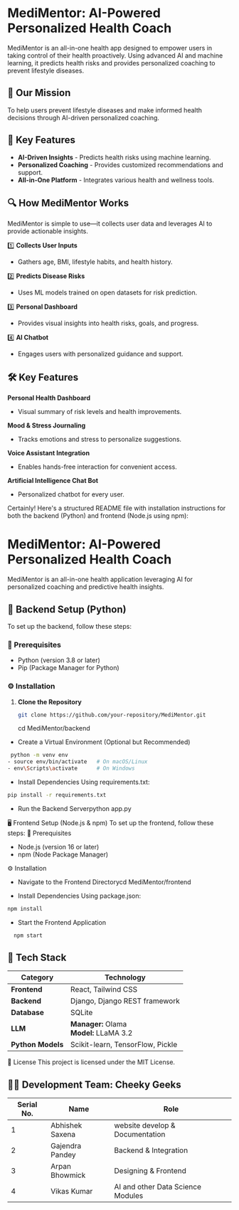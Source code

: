 
# MediMentor: AI-Powered Personalized Health Coach

MediMentor is an all-in-one health app designed to empower users in taking control of their health proactively. Using advanced AI and machine learning, it predicts health risks and provides personalized coaching to prevent lifestyle diseases.

## 🚀 Our Mission
To help users prevent lifestyle diseases and make informed health decisions through AI-driven personalized coaching.

## 🌟 Key Features
- **AI-Driven Insights** - Predicts health risks using machine learning.
- **Personalized Coaching** - Provides customized recommendations and support.
- **All-in-One Platform** - Integrates various health and wellness tools.

## 🔍 How MediMentor Works
MediMentor is simple to use—it collects user data and leverages AI to provide actionable insights.

1️⃣ **Collects User Inputs**  
   - Gathers age, BMI, lifestyle habits, and health history.

2️⃣ **Predicts Disease Risks**  
   - Uses ML models trained on open datasets for risk prediction.

3️⃣ **Personal Dashboard**  
   - Provides visual insights into health risks, goals, and progress.

4️⃣ **AI Chatbot**  
   - Engages users with personalized guidance and support.

## 🛠 Key Features
 **Personal Health Dashboard**  
   - Visual summary of risk levels and health improvements.

 **Mood & Stress Journaling**  
   - Tracks emotions and stress to personalize suggestions.

 **Voice Assistant Integration**  
   - Enables hands-free interaction for convenient access.

 **Artificial Intelligence Chat Bot**  
   - Personalized chatbot for every user.

Certainly! Here's a structured README file with installation instructions for both the backend (Python) and frontend (Node.js using npm):
# MediMentor: AI-Powered Personalized Health Coach

MediMentor is an all-in-one health application leveraging AI for personalized coaching and predictive health insights.

## 🔧 Backend Setup (Python)
To set up the backend, follow these steps:

### 📌 Prerequisites
- Python (version 3.8 or later)
- Pip (Package Manager for Python)

### ⚙️ Installation
1. **Clone the Repository**  
   ```sh
   git clone https://github.com/your-repository/MediMentor.git
   ```
   cd MediMentor/backend
   
- Create a Virtual Environment (Optional but Recommended)
```sh
 python -m venv env
- source env/bin/activate   # On macOS/Linux
- env\Scripts\activate      # On Windows
```
- Install Dependencies
Using requirements.txt:
```sh
pip install -r requirements.txt
````
- Run the Backend Serverpython app.py



🖥️ Frontend Setup (Node.js & npm)
To set up the frontend, follow these steps:
📌 Prerequisites
- Node.js (version 16 or later)
- npm (Node Package Manager)

⚙️ Installation
- Navigate to the Frontend Directorycd MediMentor/frontend

- Install Dependencies
Using package.json:
```sh
npm install
```
- Start the Frontend Application
```sh
  npm start
```
## 🔧 Tech Stack

| **Category**   | **Technology** |
|---------------|---------------|
| **Frontend**  | React, Tailwind CSS |
| **Backend**   | Django, Django REST framework |
| **Database**  | SQLite |
| **LLM**       | **Manager:** Olama <br> **Model:** LLaMA 3.2 |
| **Python Models** | Scikit-learn, TensorFlow, Pickle |

📄 License
This project is licensed under the MIT License.

## 👨‍💻 Development Team: Cheeky Geeks  

| **Serial No.** | **Name**          | **Role**                                   |
|---------------|------------------|----------------------------------------------|
| 1             | Abhishek Saxena   | website develop & Documentation             |
| 2             | Gajendra Pandey   | Backend & Integration|
| 3             | Arpan Bhowmick    | Designing & Frontend                        |
| 4            | Vikas Kumar       | AI and other Data Science Modules |

